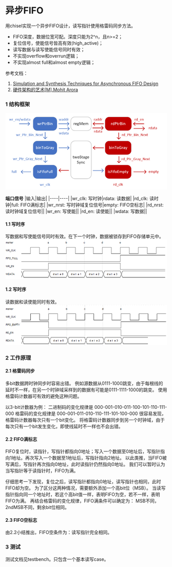 异步FIFO 
=======================
用chisel实现一个异步FIFO设计，读写指针使用格雷码同步方法。
* FIFO深度，数据位宽可配。深度只能为2^n，且n>=2；
* 复位信号，使能信号皆高有效(high_active)；
* 读写数据与读写使能信号同时有效；
* 不实现overflow和overrun逻辑；
* 不实现almost full和almost empty逻辑；

参考文档：
1. [Simulation and Synthesis Techniques for Asynchronous FIFO Design](http://www.sunburst-design.com/papers/CummingsSNUG2002SJ_FIFO1.pdf)
2. [硬件架构的艺术[M].Mohit Arora](https://book.douban.com/subject/26957371/)
### 1 结构框架
![async_fifo_block_diagram](https://github.com/zhongethan/AsyncFifo/blob/master/src/main/resources/afifo.png)

**端口信号**
|输入|输出|
|----|----|
|wr_clk: 写时钟|rdata: 读数据|
|rd_clk: 读时钟|full: FIFO满标志|
|wr_nrst: 写时钟域复位信号|empty: FIFO空标志|
|rd_nrst: 读时钟域复位信号||
|wr_en: 写使能||
|rd_en: 读使能||
|wdata: 写数据||

#### 1.1 写时序
写数据和写使能信号同时有效。在下一个时钟，数据被锁存到FIFO存储单元中。
![async_fifo_write_timing](https://github.com/zhongethan/AsyncFifo/blob/master/src/main/resources/FIFO_WRITE.png)
#### 1.2 写时序
读数据和读使能同时有效。
![async_fifo_read_timing](https://github.com/zhongethan/AsyncFifo/blob/master/src/main/resources/FIFO_READ.png)
### 2 工作原理
#### 2.1 格雷码同步
多bit数据跨时钟同步时容易出错。
例如源数据从0111-1000跳变，由于每根线的延时不一样，在另一个时钟域采样到的数据有可能是0111-1111-1000的跳变。
使用格雷码计数器可有效的避免这种问题。
 
以3-bit计数器为例：
二进制码的变化规律是 000-001-010-011-100-101-110-111-000
格雷码的变化规律是  000-001-011-010-110-111-101-100-000
很容易发现，格雷码计数器每次只有一个bit变化。
将格雷码计数器同步到另一个时钟域，由于每次只有一个bit发生变化，即使线延时不一样也不会出错。
#### 2.2 FIFO满标志
FIFO复位时，读指针，写指针都指向0地址；写入一个数据至0地址后，写指针指向1地址。再次写入一个数据至1地址后，写指针指向2地址。
以此类推，当FIFO被写满后，写指针再次指向0地址，此时读指针仍然指向0地址。
我们可以暂时认为当写指针等于读指针时，FIFO为满。

仔细思考一下发现，复位之后，读写指针都指向0地址，读写指针也相同，此时FIFO却为空。
为了区分这两种情况，需要额外添加一个高bit位（MSB）。
当读写指针指向同一个地址时，若这个高bit值一样，表明FIFO为空，若不一样，表明FIFO为满。
再结合格雷码的变化规律，FIFO满条件可以确定为：
MSB不同，2ndMSB不同，剩余bit位相同。
#### 2.3 FIFO空标志
由2.2小结推出，FIFO空条件为：读写指针完全相同。
### 3 测试
测试文档见testbench。只包含一个基本读写case。
